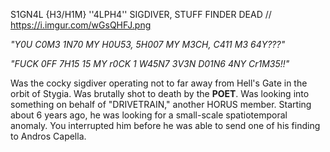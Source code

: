 S1GN4L {H3/H1M}
''4LPH4'' SIGDIVER, STUFF FINDER
DEAD //
https://i.imgur.com/wGsQHFJ.png

*"Y0U C0M3 1N70 MY H0U53, 5H007 MY M3CH, C411 M3 64Y???"*

*"FUCK 0FF 7H15 15 MY r0CK 1 W45N7 3V3N D01N6 4NY Cr1M35!!"*

Was the cocky sigdiver operating not to far away from Hell's Gate in the orbit of Stygia. Was brutally shot to death by the **POET**.
Was looking into something on behalf of "DRIVETRAIN," another HORUS member. Starting about 6 years ago, he was looking for a small-scale spatiotemporal anomaly. You interrupted him before he was able to send one of his finding to Andros Capella.
